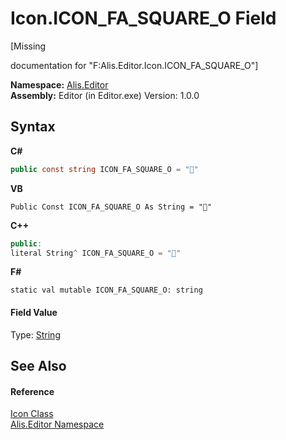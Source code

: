 # Icon.ICON_FA_SQUARE_O Field
 

\[Missing <summary> documentation for "F:Alis.Editor.Icon.ICON_FA_SQUARE_O"\]

**Namespace:**&nbsp;<a href="b150ade4-39de-a232-5f06-d3cdc1b2c538">Alis.Editor</a><br />**Assembly:**&nbsp;Editor (in Editor.exe) Version: 1.0.0

## Syntax

**C#**<br />
``` C#
public const string ICON_FA_SQUARE_O = ""
```

**VB**<br />
``` VB
Public Const ICON_FA_SQUARE_O As String = ""
```

**C++**<br />
``` C++
public:
literal String^ ICON_FA_SQUARE_O = ""
```

**F#**<br />
``` F#
static val mutable ICON_FA_SQUARE_O: string
```


#### Field Value
Type: <a href="https://docs.microsoft.com/dotnet/api/system.string" target="_blank">String</a>

## See Also


#### Reference
<a href="cc0f883c-67f8-f772-c6d7-a60b129f22a7">Icon Class</a><br /><a href="b150ade4-39de-a232-5f06-d3cdc1b2c538">Alis.Editor Namespace</a><br />